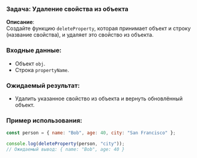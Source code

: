 ### Задача: Удаление свойства из объекта

**Описание**:  
Создайте функцию `deleteProperty`, которая принимает объект и строку (название свойства), и удаляет это свойство из объекта.

### Входные данные:
- Объект `obj`.
- Строка `propertyName`.

### Ожидаемый результат:
- Удалить указанное свойство из объекта и вернуть обновлённый объект.

### Пример использования:

```javascript
const person = { name: "Bob", age: 40, city: "San Francisco" };

console.log(deleteProperty(person, "city")); 
// Ожидаемый вывод: { name: "Bob", age: 40 }
